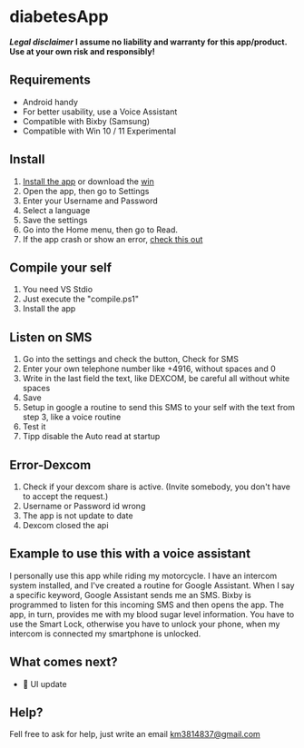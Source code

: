 # diabetesApp
__*Legal disclaimer* I assume no liability and warranty for this app/product. Use at your own risk and responsibly!__

## Requirements
- Android handy 
- For better usability, use a Voice Assistant
- Compatible with Bixby (Samsung) 
- Compatible with Win 10 / 11 Experimental

## Install
1. [Install the app](https://github.com/Marius1342/readBloodSugar_dexcom/releases/tag/apk) or download the [win](https://github.com/Marius1342/readBloodSugar_dexcom/tree/master/diabetesApp/bin/Release)
2. Open the app, then go to Settings
3. Enter your Username and Password
4. Select a language
5. Save the settings 
6. Go into the Home menu, then go to Read.
7. If the app crash or show an error, [check this out](#error-dexcom)

## Compile your self
1. You need VS Stdio 
2. Just execute the "compile.ps1"
3. Install the app

## Listen on SMS
1. Go into the settings and check the button, Check for SMS
2. Enter your own telephone number like +4916, without spaces and 0
3. Write in the last field the text, like DEXCOM, be careful all without white spaces
4. Save 
5. Setup in google a routine to send this SMS to your self with the text from step 3, like a voice routine
6. Test it
7. Tipp disable the Auto read at startup

## Error-Dexcom
1. Check if your dexcom share is active. (Invite somebody, you don't have to accept the request.)
2. Username or Password id wrong
3. The app is not update to date
4. Dexcom closed the api 

## Example to use this with a voice assistant 
I personally use this app while riding my motorcycle. I have an intercom system installed, and I've created a routine for Google Assistant. When I say a specific keyword, Google Assistant sends me an SMS. Bixby is programmed to listen for this incoming SMS and then opens the app. The app, in turn, provides me with my blood sugar level information. You have to use the Smart Lock, otherwise you have to unlock your phone, when my intercom is connected my smartphone is unlocked.

## What comes next?
- :page_with_curl: UI update

## Help?
Fell free to ask for help, just write an email km3814837@gmail.com